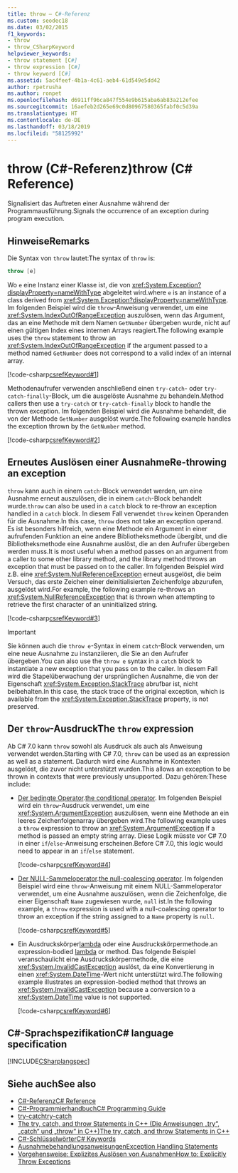 ```yaml
---
title: throw – C#-Referenz
ms.custom: seodec18
ms.date: 03/02/2015
f1_keywords:
- throw
- throw_CSharpKeyword
helpviewer_keywords:
- throw statement [C#]
- throw expression [C#]
- throw keyword [C#]
ms.assetid: 5ac4feef-4b1a-4c61-aeb4-61d549e5dd42
author: rpetrusha
ms.author: ronpet
ms.openlocfilehash: d6911ff96ca847f554e9b615aba6ab83a212efee
ms.sourcegitcommit: 16aefeb2d265e69c0d80967580365fabf0c5d39a
ms.translationtype: HT
ms.contentlocale: de-DE
ms.lasthandoff: 03/18/2019
ms.locfileid: "58125992"
---
```

# <a name="throw-c-reference"></a><span data-ttu-id="2427c-102">throw (C#-Referenz)</span><span class="sxs-lookup"><span data-stu-id="2427c-102">throw (C# Reference)</span></span>

<span data-ttu-id="2427c-103">Signalisiert das Auftreten einer Ausnahme während der Programmausführung.</span><span class="sxs-lookup"><span data-stu-id="2427c-103">Signals the occurrence of an exception during program execution.</span></span>  
  
## <a name="remarks"></a><span data-ttu-id="2427c-104">Hinweise</span><span class="sxs-lookup"><span data-stu-id="2427c-104">Remarks</span></span>

<span data-ttu-id="2427c-105">Die Syntax von `throw` lautet:</span><span class="sxs-lookup"><span data-stu-id="2427c-105">The syntax of `throw` is:</span></span>

```csharp
throw [e]
```

<span data-ttu-id="2427c-106">Wo `e` eine Instanz einer Klasse ist, die von <xref:System.Exception?displayProperty=nameWithType> abgeleitet wird.</span><span class="sxs-lookup"><span data-stu-id="2427c-106">where `e` is an instance of a class derived from <xref:System.Exception?displayProperty=nameWithType>.</span></span> <span data-ttu-id="2427c-107">Im folgenden Beispiel wird die `throw`-Anweisung verwendet, um eine <xref:System.IndexOutOfRangeException> auszulösen, wenn das Argument, das an eine Methode mit dem Namen `GetNumber` übergeben wurde, nicht auf einen gültigen Index eines internen Arrays reagiert.</span><span class="sxs-lookup"><span data-stu-id="2427c-107">The following example uses the `throw` statement to throw an <xref:System.IndexOutOfRangeException> if the argument passed to a method named `GetNumber` does not correspond to a valid index of an internal array.</span></span>

[!code-csharp[csrefKeyword#1](~/samples/snippets/csharp/language-reference/keywords/throw/throw-1.cs#1)]  

<span data-ttu-id="2427c-108">Methodenaufrufer verwenden anschließend einen `try-catch`- oder `try-catch-finally`-Block, um die ausgelöste Ausnahme zu behandeln.</span><span class="sxs-lookup"><span data-stu-id="2427c-108">Method callers then use a `try-catch` or `try-catch-finally` block to handle the thrown exception.</span></span> <span data-ttu-id="2427c-109">Im folgenden Beispiel wird die Ausnahme behandelt, die von der Methode `GetNumber` ausgelöst wurde.</span><span class="sxs-lookup"><span data-stu-id="2427c-109">The following example handles the exception thrown by the `GetNumber` method.</span></span>

[!code-csharp[csrefKeyword#2](~/samples/snippets/csharp/language-reference/keywords/throw/throw-1.cs#2)]  

## <a name="re-throwing-an-exception"></a><span data-ttu-id="2427c-110">Erneutes Auslösen einer Ausnahme</span><span class="sxs-lookup"><span data-stu-id="2427c-110">Re-throwing an exception</span></span>

<span data-ttu-id="2427c-111">`throw` kann auch in einem `catch`-Block verwendet werden, um eine Ausnahme erneut auszulösen, die in einem `catch`-Block behandelt wurde.</span><span class="sxs-lookup"><span data-stu-id="2427c-111">`throw` can also be used in a `catch` block to re-throw an exception handled in a `catch` block.</span></span>  <span data-ttu-id="2427c-112">In diesem Fall verwendet `throw` keinen Operanden für die Ausnahme.</span><span class="sxs-lookup"><span data-stu-id="2427c-112">In this case, `throw` does not take an exception operand.</span></span> <span data-ttu-id="2427c-113">Es ist besonders hilfreich, wenn eine Methode ein Argument in einer aufrufenden Funktion an eine andere Bibliotheksmethode übergibt, und die Bibliotheksmethode eine Ausnahme auslöst, die an den Aufrufer übergeben werden muss.</span><span class="sxs-lookup"><span data-stu-id="2427c-113">It is most useful when a method passes on an argument from a caller to some other library method, and the library method throws an exception that must be passed on to the caller.</span></span> <span data-ttu-id="2427c-114">Im folgenden Beispiel wird z.B. eine <xref:System.NullReferenceException> erneut ausgelöst, die beim Versuch, das erste Zeichen einer deinitialisierten Zeichenfolge abzurufen, ausgelöst wird.</span><span class="sxs-lookup"><span data-stu-id="2427c-114">For example, the following example re-throws an <xref:System.NullReferenceException> that is thrown when attempting to retrieve the first character of an uninitialized string.</span></span>

[!code-csharp[csrefKeyword#3](~/samples/snippets/csharp/language-reference/keywords/throw/throw-3.cs#3)]  

> [!IMPORTANT]
> <span data-ttu-id="2427c-115">Sie können auch die `throw e`-Syntax in einem `catch`-Block verwenden, um eine neue Ausnahme zu instanziieren, die Sie an den Aufrufer übergeben.</span><span class="sxs-lookup"><span data-stu-id="2427c-115">You can also use the `throw e` syntax in a `catch` block to instantiate a new exception that you pass on to the caller.</span></span> <span data-ttu-id="2427c-116">In diesem Fall wird die Stapelüberwachung der ursprünglichen Ausnahme, die von der Eigenschaft <xref:System.Exception.StackTrace> abrufbar ist, nicht beibehalten.</span><span class="sxs-lookup"><span data-stu-id="2427c-116">In this case, the stack trace of the original exception, which is available from the <xref:System.Exception.StackTrace> property, is not preserved.</span></span>

## <a name="the-throw-expression"></a><span data-ttu-id="2427c-117">Der `throw`-Ausdruck</span><span class="sxs-lookup"><span data-stu-id="2427c-117">The `throw` expression</span></span>

<span data-ttu-id="2427c-118">Ab C# 7.0 kann `throw` sowohl als Ausdruck als auch als Anweisung verwendet werden.</span><span class="sxs-lookup"><span data-stu-id="2427c-118">Starting with C# 7.0, `throw` can be used as an expression as well as a statement.</span></span> <span data-ttu-id="2427c-119">Dadurch wird eine Ausnahme in Kontexten ausgelöst, die zuvor nicht unterstützt wurden.</span><span class="sxs-lookup"><span data-stu-id="2427c-119">This allows an exception to be thrown in contexts that were previously unsupported.</span></span> <span data-ttu-id="2427c-120">Dazu gehören:</span><span class="sxs-lookup"><span data-stu-id="2427c-120">These include:</span></span>

- <span data-ttu-id="2427c-121">[Der bedingte Operator](../operators/conditional-operator.md).</span><span class="sxs-lookup"><span data-stu-id="2427c-121">[the conditional operator](../operators/conditional-operator.md).</span></span> <span data-ttu-id="2427c-122">Im folgenden Beispiel wird ein `throw`-Ausdruck verwendet, um eine <xref:System.ArgumentException> auszulösen, wenn eine Methode an ein leeres Zeichenfolgenarray übergeben wird.</span><span class="sxs-lookup"><span data-stu-id="2427c-122">The following example uses a `throw` expression to throw an <xref:System.ArgumentException> if a method is passed an empty string array.</span></span> <span data-ttu-id="2427c-123">Diese Logik müsste vor C# 7.0 in einer `if`/`else`-Anweisung erscheinen.</span><span class="sxs-lookup"><span data-stu-id="2427c-123">Before C# 7.0, this logic would need to appear in an `if`/`else` statement.</span></span>

   [!code-csharp[csrefKeyword#4](~/samples/snippets/csharp/language-reference/keywords/throw/conditional.cs#1)]  
  
- <span data-ttu-id="2427c-124">[Der NULL-Sammeloperator](../operators/null-coalescing-operator.md).</span><span class="sxs-lookup"><span data-stu-id="2427c-124">[the null-coalescing operator](../operators/null-coalescing-operator.md).</span></span> <span data-ttu-id="2427c-125">Im folgenden Beispiel wird eine `throw`-Anweisung mit einem NULL-Sammeloperator verwendet, um eine Ausnahme auszulösen, wenn die Zeichenfolge, die einer Eigenschaft `Name` zugewiesen wurde, `null` ist.</span><span class="sxs-lookup"><span data-stu-id="2427c-125">In the following example, a `throw` expression is used with a null-coalescing operator to throw an exception if the string assigned to a `Name` property is `null`.</span></span>

   [!code-csharp[csrefKeyword#5](~/samples/snippets/csharp/language-reference/keywords/throw/coalescing.cs#1)]  

- <span data-ttu-id="2427c-126">Ein Ausdruckskörper[lambda](../../programming-guide/statements-expressions-operators/lambda-expressions.md) oder eine Ausdruckskörpermethode.</span><span class="sxs-lookup"><span data-stu-id="2427c-126">an expression-bodied [lambda](../../programming-guide/statements-expressions-operators/lambda-expressions.md) or method.</span></span> <span data-ttu-id="2427c-127">Das folgende Beispiel veranschaulicht eine Ausdruckskörpermethode, die eine <xref:System.InvalidCastException> auslöst, da eine Konvertierung in einen <xref:System.DateTime>-Wert nicht unterstützt wird.</span><span class="sxs-lookup"><span data-stu-id="2427c-127">The following example illustrates an expression-bodied method that throws an <xref:System.InvalidCastException> because a conversion to a <xref:System.DateTime> value is not supported.</span></span>

   [!code-csharp[csrefKeyword#6](~/samples/snippets/csharp/language-reference/keywords/throw/exp-bodied.cs#1)]  

## <a name="c-language-specification"></a><span data-ttu-id="2427c-128">C#-Sprachspezifikation</span><span class="sxs-lookup"><span data-stu-id="2427c-128">C# language specification</span></span>  

[!INCLUDE[CSharplangspec](~/includes/csharplangspec-md.md)]  
  
## <a name="see-also"></a><span data-ttu-id="2427c-129">Siehe auch</span><span class="sxs-lookup"><span data-stu-id="2427c-129">See also</span></span>

- [<span data-ttu-id="2427c-130">C#-Referenz</span><span class="sxs-lookup"><span data-stu-id="2427c-130">C# Reference</span></span>](../index.md)
- [<span data-ttu-id="2427c-131">C#-Programmierhandbuch</span><span class="sxs-lookup"><span data-stu-id="2427c-131">C# Programming Guide</span></span>](../../programming-guide/index.md)
- [<span data-ttu-id="2427c-132">try-catch</span><span class="sxs-lookup"><span data-stu-id="2427c-132">try-catch</span></span>](try-catch.md)
- [<span data-ttu-id="2427c-133">The try, catch, and throw Statements in C++ (Die Anweisungen „try“, „catch“ und „throw“ in C++)</span><span class="sxs-lookup"><span data-stu-id="2427c-133">The try, catch, and throw Statements in C++</span></span>](try-catch.md)
- [<span data-ttu-id="2427c-134">C#-Schlüsselwörter</span><span class="sxs-lookup"><span data-stu-id="2427c-134">C# Keywords</span></span>](index.md)
- [<span data-ttu-id="2427c-135">Ausnahmebehandlungsanweisungen</span><span class="sxs-lookup"><span data-stu-id="2427c-135">Exception Handling Statements</span></span>](exception-handling-statements.md)
- [<span data-ttu-id="2427c-136">Vorgehensweise: Explizites Auslösen von Ausnahmen</span><span class="sxs-lookup"><span data-stu-id="2427c-136">How to: Explicitly Throw Exceptions</span></span>](../../../standard/exceptions/how-to-explicitly-throw-exceptions.md)
